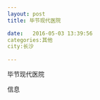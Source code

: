 ```yaml
--- 
layout: post 
title: 毕节现代医院

date:   2016-05-03 13:39:56 
categories:其他  
city:长沙
  
--- 
```

   
毕节现代医院

信息

